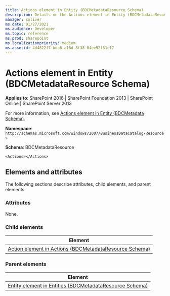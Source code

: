 ```yaml
---
title: Actions element in Entity (BDCMetadataResource Schema)
description: Details on the Actions element in Entity (BDCMetadataResource Schema).
manager: soliver
ms.date: 01/27/2021
ms.audience: Developer
ms.topic: reference
ms.prod: sharepoint
ms.localizationpriority: medium
ms.assetid: 4d4822f7-bda6-a18d-8f38-64ee92f31c17
---
```


# Actions element in Entity (BDCMetadataResource Schema)

**Applies to**: SharePoint 2016 | SharePoint Foundation 2013 | SharePoint Online | SharePoint Server 2013

For more information, see [Actions element in Entity (BDCMetadata Schema)](actions-element-in-entity-bdcmetadata-schema.md).

**Namespace**: `http://schemas.microsoft.com/windows/2007/BusinessDataCatalog/Resources`

**Schema**: BDCMetadataResource

```
<Actions></Actions>
```

## Elements and attributes

The following sections describe attributes, child elements, and parent elements.

### Attributes

None.

### Child elements

| Element |
| --- |
| [Action element in Actions (BDCMetadataResource Schema)](action-element-in-actions-bdcmetadataresource-schema.md) |

### Parent elements

| Element |
| --- |
| [Entity element in Entities (BDCMetadataResource Schema)](entity-element-in-entities-bdcmetadataresource-schema.md) |